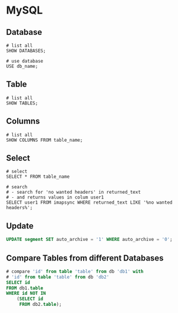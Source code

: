 # MySQL

## Database

```mysql
# list all
SHOW DATABASES;

# use database
USE db_name;
```

## Table

```mysql
# list all
SHOW TABLES;
```

## Columns

```mysql
# list all
SHOW COLUMNS FROM table_name;
```

## Select

```mysql
# select 
SELECT * FROM table_name

# search
# - search for 'no wanted headers' in returned_text
# - and returns values in colum user1
SELECT user1 FROM imapsync WHERE returned_text LIKE '%no wanted headers%';
```

## Update

```sql
UPDATE segment SET auto_archive = '1' WHERE auto_archive = '0';
```

## Compare Tables from different Databases

```sql
# compare 'id' from table 'table' from db 'db1' with
# 'id' from table 'table' from db 'db2'
SELECT id
FROM db1.table
WHERE id NOT IN
    (SELECT id
     FROM db2.table);
```

